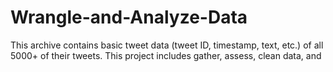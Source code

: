 # Wrangle-and-Analyze-Data
This archive contains basic tweet data (tweet ID, timestamp, text, etc.) of all 5000+ of their tweets. This project includes gather, assess, clean data, and  
